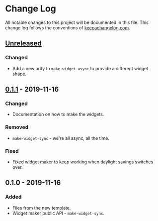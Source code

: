 # Change Log
All notable changes to this project will be documented in this file. This change log follows the conventions of [keepachangelog.com](http://keepachangelog.com/).

## [Unreleased]
### Changed
- Add a new arity to `make-widget-async` to provide a different widget shape.

## [0.1.1] - 2019-11-16
### Changed
- Documentation on how to make the widgets.

### Removed
- `make-widget-sync` - we're all async, all the time.

### Fixed
- Fixed widget maker to keep working when daylight savings switches over.

## 0.1.0 - 2019-11-16
### Added
- Files from the new template.
- Widget maker public API - `make-widget-sync`.

[Unreleased]: https://github.com/your-name/clojure-client/compare/0.1.1...HEAD
[0.1.1]: https://github.com/your-name/clojure-client/compare/0.1.0...0.1.1
